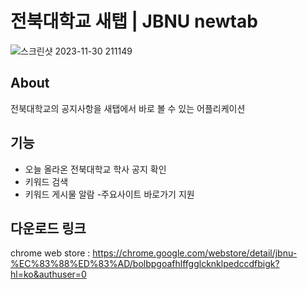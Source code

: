# 전북대학교 새탭 | JBNU newtab
![스크린샷 2023-11-30 211149](https://raw.githubusercontent.com/hmkim01/main/main/%EC%8A%A4%ED%81%AC%EB%A6%B0%EC%83%B7%202023-11-30%20211149.png?token=GHSAT0AAAAAACK7XDR32JUQS2N3PYTESQS6ZLIPVKQ)

## About
전북대학교의 공지사항을 새탭에서 바로 볼 수 있는 어플리케이션

## 기능
- 오늘 올라온 전북대학교 학사 공지 확인
- 키워드 검색
- 키워드 게시물 알람
-주요사이트 바로가기 지원

## 다운로드 링크
chrome web store : https://chrome.google.com/webstore/detail/jbnu-%EC%83%88%ED%83%AD/bolbpgoafhlffgglcknklpedccdfbigk?hl=ko&authuser=0
